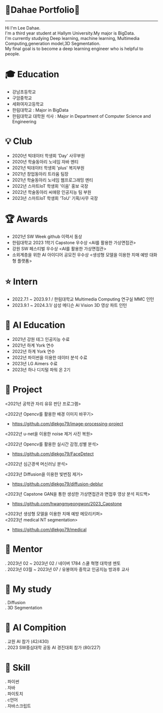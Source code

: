 # 👋Dahae Portfolio👋
-------------------------------------------------------------------------------------------------------------
Hi I'm Lee Dahae.     
I'm a third year student at Hallym University.My major is BigData.     
I'm currently studying Deep learning, machine learning, Multimedia Computing,generation model,3D Segmentation.   
My final goal is to become a deep learning engineer who is helpful to people.

# 🎓 Education

 - 강남초등학교   
 - 구암중학교  
 - 세화여자고등학교  
 - 한림대학교 : Major in BigData
 - 한림대학교 대학원 석사 : Major in Department of Computer Science and Engineering

# 💡 Club 

- 2020년 빅데이터 학생회 'Day' 사무부원  
- 2020년 학술동아리 노네임 자바 멘티  
- 2021년 빅데이터 학생회 'plus' 복지부원   
- 2021년 창업동아리 트라움 팀장  
- 2021년 학술동아리 노네임 웹프로그래밍 멘티  
- 2022년 스마트IoT 학생회 '이음' 홍보 국장  
- 2022년 학술동아리 씨애랑 인공지능 팀 부원  
- 2023년 스마트IoT 학생회 'ToU' 기획/사무 국장


# 🏆 Awards  

-  2021년 SW Week github 이력서 동상  
-  한림대학교 2023 1학기 Capstone 우수상 <AI를 활용한 가상면접관>
-  강원 SW 페스티벌 우수상 <AI를 활용한 가상면접관>
-  소외계층을 위한 AI 아이디어 공모전 우수상 <생성형 모델을 이용한 치매 예방 대화형 플랫폼>

  # ⭐ Intern
  - 2022.7.1 ~ 2023.9.1 / 한림대학교 Multimedia Computing 연구실 MMC 인턴
  - 2023.9.1 ~ 2024.3.1/ 삼성 메디슨 AI Vision 3D 영상 파트 인턴  
 
# 📗 AI Education   
- 2021년 강원 테그 인공지능 수료   
- 2021년 하계 York 연수    
- 2022년 하계 York 연수  
- 2022년 파이썬을 이용한 데이터 분석 수료  
- 2023년 LG Aimers 수료  
- 2023년 하나 디지털 파워 온 2기  

# 📕 Project
<2021년 공학관 자리 유뮤 판단 프로그램>  
 
<2022년 Opencv를 활용한 배경 이미지 바꾸기>  
- https://github.com/dlekgo79/image-processing-project
     
<2022년 u-net을 이용한 noise 제거 사진 복원>  

<2022년 Opencv를 활용한 실시간 감정,성별 분석>  
 - https://github.com/dlekgo79/FaceDetect
  
<2022년 심근경색 머신러닝 분석>
 
<2023년 Diffusion을 이용한 빛번짐 제거>    
- https://github.com/dlekgo79/diffusion-deblur
 
<2023년 Capstone GAN을 통한 생성한 가상면접관과 면접후 영상 분석 피드백>   
- https://github.com/hwangmyeongwon/2023_Capstone
  
<2023년 생성형 모델을 이용한 치매 예방 메모리키퍼>  
<2023년 medical NT segmentation>
- https://github.com/dlekgo79/medical

# 📓 Mentor    
. 2023년 02 ~ 2023년 02 / 네이버 1784 스쿨 혁명 대학생 멘토    
. 2023년 03월 ~ 2023년 07 / 유봉여자 중학교 인공지능 방과후 교사

# 📙 My study      
. Diffusion    
. 3D Segmentation  

# :blue_book: AI Compition
 . 교원 AI 참가 (42/430)  
 . 2023 SW중심대학 공동 AI 경진대회 참가 (80/227)

# 📒 Skill 
 .  파이썬  
 .  자바   
 .  파이토치    
 .  c언어   
 .  자바스크립트  
